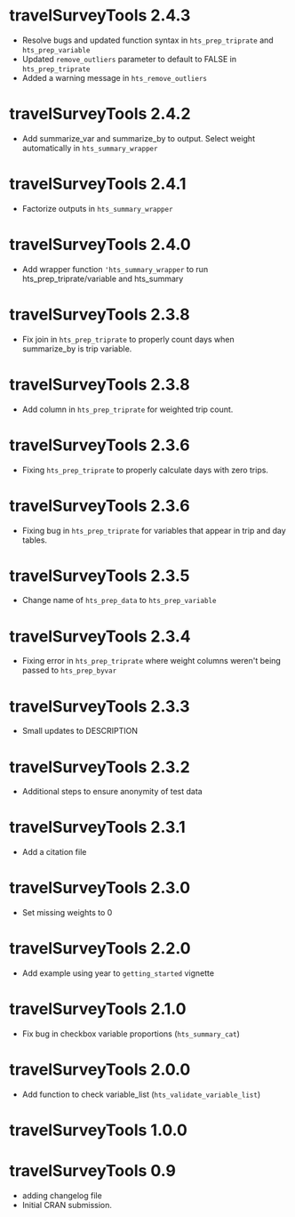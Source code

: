 # travelSurveyTools 2.4.3

- Resolve bugs and updated function syntax in `hts_prep_triprate` and `hts_prep_variable`
- Updated `remove_outliers` parameter to default to FALSE in `hts_prep_triprate`
- Added a warning message in `hts_remove_outliers`

# travelSurveyTools 2.4.2

- Add summarize_var and summarize_by to output. Select weight automatically in `hts_summary_wrapper`

# travelSurveyTools 2.4.1

- Factorize outputs in `hts_summary_wrapper`

# travelSurveyTools 2.4.0

- Add wrapper function `'hts_summary_wrapper` to run hts_prep_triprate/variable and hts_summary

# travelSurveyTools 2.3.8

- Fix join in  `hts_prep_triprate` to properly count days when summarize_by is trip variable. 

# travelSurveyTools 2.3.8

- Add column in `hts_prep_triprate` for weighted trip count. 


# travelSurveyTools 2.3.6

- Fixing `hts_prep_triprate` to properly calculate days with zero trips.

# travelSurveyTools 2.3.6

- Fixing bug in `hts_prep_triprate` for variables that appear in trip and day tables.

# travelSurveyTools 2.3.5

- Change name of `hts_prep_data` to `hts_prep_variable`

# travelSurveyTools 2.3.4

- Fixing error in `hts_prep_triprate` where weight columns weren't being passed to `hts_prep_byvar`

# travelSurveyTools 2.3.3

- Small updates to DESCRIPTION

# travelSurveyTools 2.3.2

- Additional steps to ensure anonymity of test data

#  travelSurveyTools 2.3.1

- Add a citation file

# travelSurveyTools 2.3.0

- Set missing weights to 0

# travelSurveyTools 2.2.0

- Add example using year to `getting_started` vignette


# travelSurveyTools 2.1.0

- Fix bug in checkbox variable proportions (`hts_summary_cat`)

# travelSurveyTools 2.0.0

- Add function to check variable_list (`hts_validate_variable_list`)

# travelSurveyTools 1.0.0

# travelSurveyTools 0.9

* adding changelog file
* Initial CRAN submission.
